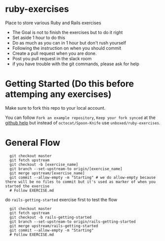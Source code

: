 # ruby-exercises

Place to store various Ruby and Rails exercises

* The Goal is not to finish the exercises but to do it right
* Set aside 1 hour to do this
* Do as much as you can in 1 hour but don't rush yourself
* Following the instruction on when you should commit
* Create a pull request when you are done.
* Post you pull request in the slack room
* if you have trouble with the git commands, please ask for help

# Getting Started (Do this before attemping any exercises)

Make sure to fork this repo to your local account.

You can follow `Fork an example repository`, `Keep your fork synced` at the [github help](https://help.github.com/articles/fork-a-repo/#fork-an-example-repository)
but instead of `octocat/Spoon-Knife` use `unboxed/ruby-exercises`.

# General Flow

```
  git checkout master
  git fetch upstream
  git checkout -b [exercise_name]
  git branch --set-upstream-to origin/[exercise_name]
  git merge upstream/[exercise_name]
  git commit --allow-empty -m "Starting" # we do allow-empty because there will be no files to commit but it's used as marker of when you started the exercise
  # Follow EXERCISE.md
```

do `rails-getting-started` exercise first to test the flow

```
  git checkout master
  git fetch upstream
  git checkout -b rails-getting-started
  git branch --set-upstream-to origin/rails-getting-started
  git merge upstream/rails-getting-started
  git commit --allow-empty -m "Starting"
  # Follow EXERCISE.md
```